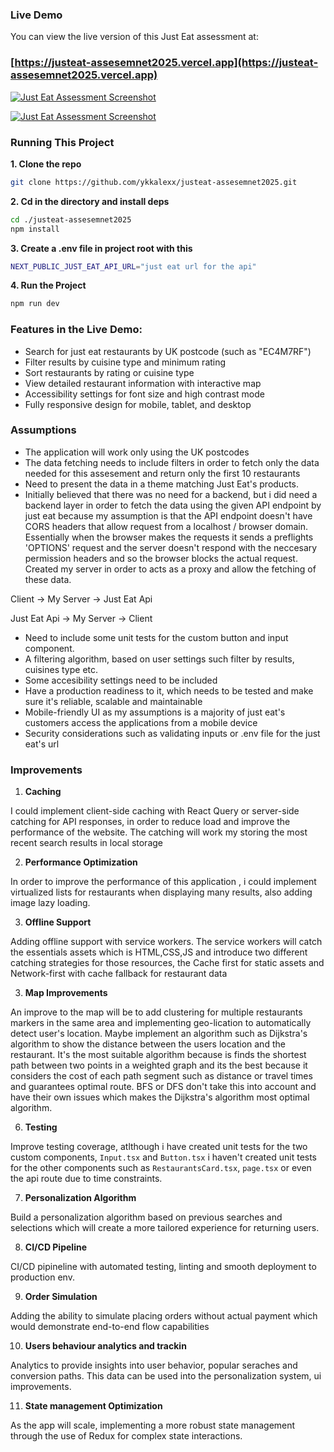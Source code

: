 ### Live Demo

You can view the live version of this Just Eat assessment at:

### [https://justeat-assesemnet2025.vercel.app](https://justeat-assesemnet2025.vercel.app)

[![Just Eat Assessment Screenshot](https://i.imgur.com/bbQYuHt.png)](https://justeat-assesemnet2025.vercel.app)

[![Just Eat Assessment Screenshot](https://i.imgur.com/VHBdhia.png)](https://justeat-assesemnet2025.vercel.app)

### Running This Project

**1. Clone the repo**

```bash
git clone https://github.com/ykkalexx/justeat-assesemnet2025.git
```

**2. Cd in the directory and install deps**

```bash
cd ./justeat-assesemnet2025
npm install
```

**3. Create a .env file in project root with this**

```bash
NEXT_PUBLIC_JUST_EAT_API_URL="just eat url for the api"
```

**4. Run the Project**

```bash
npm run dev
```

### Features in the Live Demo:

- Search for just eat restaurants by UK postcode (such as "EC4M7RF")
- Filter results by cuisine type and minimum rating
- Sort restaurants by rating or cuisine type
- View detailed restaurant information with interactive map
- Accessibility settings for font size and high contrast mode
- Fully responsive design for mobile, tablet, and desktop

### Assumptions

- The application will work only using the UK postcodes
- The data fetching needs to include filters in order to fetch only the data needed for this assesement and return only the first
  10 restaurants
- Need to present the data in a theme matching Just Eat's products.
- Initially believed that there was no need for a backend, but i did need a backend layer in order to fetch the data using the given API endpoint by just eat because my assumption is that the API endpoint doesn't have CORS headers that allow request from a localhost / browser domain. Essentially when the browser makes the requests it sends a preflights 'OPTIONS' request and the server doesn't respond with the neccesary permission headers and so the browser blocks the actual request. Created my server in order to acts as a proxy and allow the fetching of these data.

Client -> My Server -> Just Eat Api

Just Eat Api -> My Server -> Client

- Need to include some unit tests for the custom button and input component.
- A filtering algorithm, based on user settings such filter by results, cuisines type etc.
- Some accesibility settings need to be included
- Have a production readiness to it, which needs to be tested and make sure it's reliable, scalable and maintainable
- Mobile-friendly UI as my assumptions is a majority of just eat's customers access the applications from a mobile device
- Security considerations such as validating inputs or .env file for the just eat's url

### Improvements

1. **Caching**

I could implement client-side caching with React Query or server-side catching for API responses, in order to reduce load and improve the performance of the website.
The catching will work my storing the most recent search results in local storage

2. **Performance Optimization**

In order to improve the performance of this application , i could implement virtualized lists for restaurants when displaying many results, also adding image lazy loading.

3. **Offline Support**

Adding offline support with service workers. The service workers will catch the essentials assets which is HTML,CSS,JS and introduce two different catching strategies for those resources, the Cache first for static assets and Network-first with cache fallback for restaurant data

3. **Map Improvements**

An improve to the map will be to add clustering for multiple restaurants markers in the same area and implementing geo-lication to automatically detect user's location.
Maybe implement an algorithm such as Dijkstra's algorithm to show the distance between the users location and the restaurant. It's the most suitable algorithm because is finds the shortest path between two points in a weighted graph and its the best because it considers the cost of each path segment such as distance or travel times and guarantees optimal route. BFS or DFS don't take this into account and have their own issues which makes the Dijkstra's algorithm most optimal algorithm.

6. **Testing**

Improve testing coverage, atlthough i have created unit tests for the two custom components, `Input.tsx` and `Button.tsx` i haven't created unit tests for the other components such as `RestaurantsCard.tsx`, `page.tsx` or even the api route due to time constraints.

7. **Personalization Algorithm**

Build a personalization algorithm based on previous searches and selections which will create a more tailored experience for returning users.

8. **CI/CD Pipeline**

CI/CD pipineline with automated testing, linting and smooth deployment to production env.

9. **Order Simulation**

Adding the ability to simulate placing orders without actual payment which would demonstrate end-to-end flow capabilities

10. **Users behaviour analytics and trackin**

Analytics to provide insights into user behavior, popular seraches and conversion paths. This data can be used into the personalization system, ui improvements.

11. **State management Optimization**

As the app will scale, implementing a more robust state management through the use of Redux for complex state interactions.

